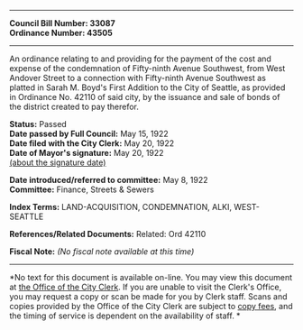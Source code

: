 * * * * *  
  
**Council Bill Number: [](#h0)[](#h2)33087**   
**Ordinance Number: 43505**  
  
* * * * *  
  
An ordinance relating to and providing for the payment of the cost and expense of the condemnation of Fifty-ninth Avenue Southwest, from West Andover Street to a connection with Fifty-ninth Avenue Southwest as platted in Sarah M. Boyd's First Addition to the City of Seattle, as provided in Ordinance No. 42110 of said city, by the issuance and sale of bonds of the district created to pay therefor.  
  
**Status:** Passed   
**Date passed by Full Council:** May 15, 1922   
**Date filed with the City Clerk:** May 20, 1922   
**Date of Mayor's signature:** May 20, 1922   
[(about the signature date)](/~public/approvaldate.htm)   
  
  
**Date introduced/referred to committee:** May 8, 1922   
**Committee:** Finance, Streets & Sewers   
  
**Index Terms:** LAND-ACQUISITION, CONDEMNATION, ALKI, WEST-SEATTLE  
  
**References/Related Documents:** Related: Ord 42110  
  
**Fiscal Note:** *(No fiscal note available at this time)*  
  
* * * * *  
  
*No text for this document is available on-line. You may view this document at [the Office of the City Clerk](http://www.seattle.gov/leg/clerk/contactUs.htm). If you are unable to visit the Clerk's Office, you may request a copy or scan be made for you by Clerk staff. Scans and copies provided by the Office of the City Clerk are subject to [copy fees](http://clerk.seattle.gov/~public/clerkfees.htm), and the timing of service is dependent on the availability of staff. *  
  
  
